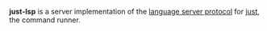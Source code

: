 **just-lsp** is a server implementation of the [language server protocol](https://microsoft.github.io/language-server-protocol/) for [just](https://github.com/casey/just), the command runner.
